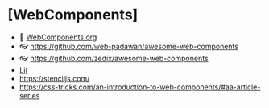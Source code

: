 # [WebComponents]

- 🔸 [WebComponents.org](https://www.webcomponents.org/)
- 👓 <https://github.com/web-padawan/awesome-web-components>
- 👓 <https://github.com/zedix/awesome-web-components>
- [Lit](https://lit.dev/)
- <https://stenciljs.com/>
- <https://css-tricks.com/an-introduction-to-web-components/#aa-article-series>
